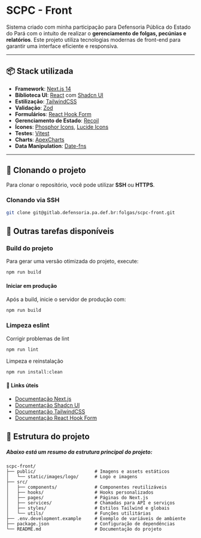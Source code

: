 <!-- <div align="center">
  <img src="public/static/images/logo/LogoDPECompress.png" alt="Logo DPE" width="200"/>
</div> -->

# SCPC - Front

Sistema criado com minha participação para Defensoria Pública do Estado do Pará com o intuito de realizar o **gerenciamento de folgas, pecúnias e relatórios**. Este projeto utiliza tecnologias modernas de front-end para garantir uma interface eficiente e responsiva.

---

## 📦 Stack utilizada

- **Framework**: [Next.js 14](https://nextjs.org/)
- **Biblioteca UI**: [React](https://react.dev/) com [Shadcn UI](https://ui.shadcn.com/)
- **Estilização**: [TailwindCSS](https://tailwindcss.com/)
- **Validação**: [Zod](https://zod.dev/)
- **Formulários**: [React Hook Form](https://react-hook-form.com/)
- **Gerenciamento de Estado**: [Recoil](https://recoiljs.org/)
- **Ícones**: [Phosphor Icons](https://phosphoricons.com/), [Lucide Icons](https://lucide.dev/)
- **Testes**: [Vitest](https://vitest.dev/)
- **Charts**: [ApexCharts](https://apexcharts.com/)
- **Data Manipulation**: [Date-fns](https://date-fns.org/)

---

## 🚀 Clonando o projeto

Para clonar o repositório, você pode utilizar **SSH** ou **HTTPS**.

### Clonando via SSH

```bash
git clone git@gitlab.defensoria.pa.def.br:folgas/scpc-front.git
```
## 🧹 Outras tarefas disponíveis

### Build do projeto
Para gerar uma versão otimizada do projeto, execute:

```bash
npm run build
```

#### Iniciar em produção
Após a build, inicie o servidor de produção com:
```bash
npm run build
```

### Limpeza eslint
Corrigir problemas de lint

```bash
npm run lint
```

Limpeza e reinstalação

```bash
npm run install:clean
```
#### 🔗 Links úteis
- [Documentação Next.js](https://nextjs.org/docs)
- [Documentação Shadcn UI](https://ui.shadcn.dev/)
- [Documentação TailwindCSS](https://tailwindcss.com/docs)
- [Documentação React Hook Form](https://react-hook-form.com/)

## 📝 Estrutura do projeto

##### Abaixo está um resumo da estrutura principal do projeto:

```plaintext
scpc-front/
├── public/                      # Imagens e assets estáticos
│   └── static/images/logo/      # Logo e imagens
├── src/
│   ├── components/              # Componentes reutilizáveis
│   ├── hooks/                   # Hooks personalizados
│   ├── pages/                   # Páginas do Next.js
│   ├── services/                # Chamadas para API e serviços
│   ├── styles/                  # Estilos Tailwind e globais
│   └── utils/                   # Funções utilitárias
├── .env.development.example     # Exemplo de variáveis de ambiente
├── package.json                 # Configuração de dependências
└── README.md                    # Documentação do projeto